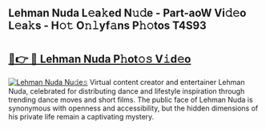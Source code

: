 ## Lehman Nuda L𝚎a𝚔ed N𝚞𝚍e - Part-aoW Vi𝚍𝚎o L𝚎a𝚔s - H𝚘𝚝 O𝚗𝚕yf𝚊ns P𝚑𝚘tos T4S93

# <h2><a href="http://kfdrxkw.oniu.top/?m=Lehman+Nuda">🔗👉 🔴 Lehman Nuda P𝚑ot𝚘𝚜 V𝚒d𝚎o</a></h2>

[![Lehman Nuda Nu𝚍e𝚜](https://i.imgur.com/0qMVB7G.gif)](http://kfdrxkw.oniu.top/?m=Lehman+Nuda)
Virtual content creator and entertainer Lehman Nuda, celebrated for distributing dance and lifestyle inspiration through trending dance moves and short films. The public face of Lehman Nuda is synonymous with openness and accessibility, but the hidden dimensions of his private life remain a captivating mystery.  
